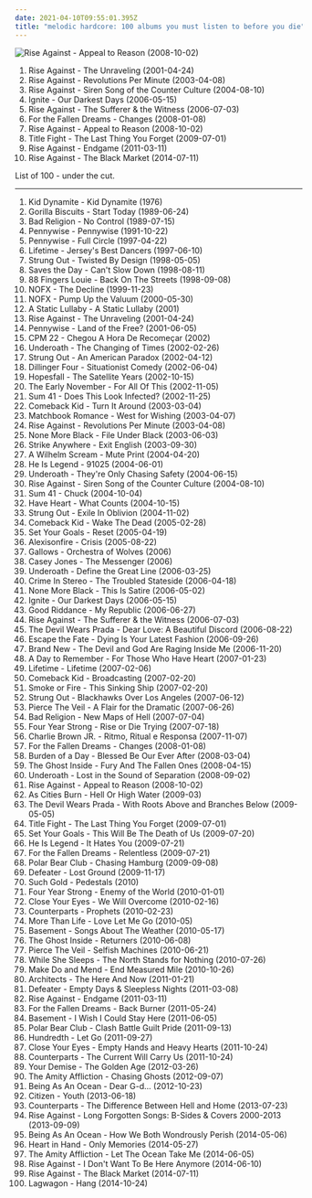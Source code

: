 ```yaml
---
date: 2021-04-10T09:55:01.395Z
title: "melodic hardcore: 100 albums you must listen to before you die"
---
```

![Rise Against - Appeal to Reason (2008-10-02)](https://img.discogs.com/zwNtYfERtsVm4UQdHh_Rbk850Io=/fit-in/385x379/filters:strip_icc():format(jpeg):mode_rgb():quality(90)/discogs-images/R-1690774-1337043295-1654.jpeg.jpg "Rise Against - Appeal to Reason (2008-10-02)")
<ol class="albums">
<li data-cover="https://img.discogs.com/v_WfhAU5pMNSSipcIC_cP8m8yho=/fit-in/200x200/filters:strip_icc():format(jpeg):mode_rgb():quality(90)/discogs-images/R-1472525-1255362291.jpeg.jpg" data-tags="punk rock, melodic hardcore, punk" role="button">Rise Against - The Unraveling (2001-04-24)</li>
<li data-cover="https://img.discogs.com/54PHju_pBRbaDAAbP344C-jYO0Q=/fit-in/200x200/filters:strip_icc():format(jpeg):mode_rgb():quality(90)/discogs-images/R-383394-1108500259.jpg.jpg" data-tags="punk, punk rock, melodic hardcore" role="button">Rise Against - Revolutions Per Minute (2003-04-08)</li>
<li data-cover="https://img.discogs.com/UfLrxOhXZkg5XKtw_vA7ZjqEGm8=/fit-in/600x529/filters:strip_icc():format(jpeg):mode_rgb():quality(90)/discogs-images/R-383403-1450846625-6064.jpeg.jpg" data-tags="punk rock, melodic hardcore" role="button">Rise Against - Siren Song of the Counter Culture (2004-08-10)</li>
<li data-cover="http://coverartarchive.org/release/3a373a0c-6529-4a1f-94f7-95bd49ee80e4/15045824943-500.jpg" data-tags="melodic hardcore" role="button">Ignite - Our Darkest Days (2006-05-15)</li>
<li data-cover="http://coverartarchive.org/release/51dcb278-fd58-4cfe-84ef-981a5739224f/7005657836-500.jpg" data-tags="punk rock, melodic hardcore" role="button">Rise Against - The Sufferer & the Witness (2006-07-03)</li>
<li data-cover="http://coverartarchive.org/release/d30fc218-4362-49f0-9a2e-598591fd4849/15102934284-500.jpg" data-tags="metalcore, melodic hardcore" role="button">For the Fallen Dreams - Changes (2008-01-08)</li>
<li data-cover="https://img.discogs.com/zwNtYfERtsVm4UQdHh_Rbk850Io=/fit-in/385x379/filters:strip_icc():format(jpeg):mode_rgb():quality(90)/discogs-images/R-1690774-1337043295-1654.jpeg.jpg" data-tags="punk rock, melodic hardcore" role="button">Rise Against - Appeal to Reason (2008-10-02)</li>
<li data-cover="http://coverartarchive.org/release/d2c866fb-356d-4d5c-a1f3-6ad8e0695e3e/3370165259-500.jpg" data-tags="pop punk, melodic hardcore" role="button">Title Fight - The Last Thing You Forget (2009-07-01)</li>
<li data-cover="http://coverartarchive.org/release/3b4383f9-d5eb-4cfa-9f89-9eff909c5008/2100804508-500.jpg" data-tags="punk rock" role="button">Rise Against - Endgame (2011-03-11)</li>
<li data-cover="http://coverartarchive.org/release/13c203d1-c159-4cf1-b841-dbd580afb5d5/7635854563-500.jpg" data-tags="melodic hardcore, punk rock" role="button">Rise Against - The Black Market (2014-07-11)</li>
</ol>
List of 100 - under the cut.
<!-- more -->

_________________

<ol class="albums">
<li data-cover="https://img.discogs.com/H5dDAdQEnctSY10THsv2Ow0Xf78=/fit-in/400x400/filters:strip_icc():format(jpeg):mode_rgb():quality(90)/discogs-images/R-648023-1143064260.jpeg.jpg" data-tags="melodic hardcore" role="button">
Kid Dynamite - Kid Dynamite (1976)
</li>
<li data-cover="http://coverartarchive.org/release/df11248d-6a31-3a7d-a7a8-d384e6b3765c/17273598522-500.jpg" data-tags="hardcore, hardcore punk" role="button">
Gorilla Biscuits - Start Today (1989-06-24)
</li>
<li data-cover="https://img.discogs.com/mCYOZDBEcuVVw32N09qfYfPxRMM=/fit-in/600x580/filters:strip_icc():format(jpeg):mode_rgb():quality(90)/discogs-images/R-1080141-1447207385-1518.jpeg.jpg" data-tags="punk rock, punk" role="button">
Bad Religion - No Control (1989-07-15)
</li>
<li data-cover="http://coverartarchive.org/release/ba596074-ef87-4619-a9c5-b3c548c7a11a/4802623914-500.jpg" data-tags="melodic hardcore, punk rock" role="button">
Pennywise - Pennywise (1991-10-22)
</li>
<li data-cover="http://coverartarchive.org/release/17d8b2c8-7b93-4442-a146-0936cb81c708/3593091611-500.jpg" data-tags="punk rock" role="button">
Pennywise - Full Circle (1997-04-22)
</li>
<li data-cover="https://img.discogs.com/qS1pgx4O5AkX22znlBsXIHqp3Yg=/fit-in/600x600/filters:strip_icc():format(jpeg):mode_rgb():quality(90)/discogs-images/R-383697-1386630926-9272.jpeg.jpg" data-tags="melodic hardcore, pop punk" role="button">
Lifetime - Jersey's Best Dancers (1997-06-10)
</li>
<li data-cover="http://coverartarchive.org/release/a25d7f06-643f-31ea-b378-43bbc445458a/23691230295-500.jpg" data-tags="melodic hardcore, punk rock" role="button">
Strung Out - Twisted By Design (1998-05-05)
</li>
<li data-cover="https://img.discogs.com/9QJuAz0PTXQsgiotouR1kQ3wZrQ=/fit-in/600x600/filters:strip_icc():format(jpeg):mode_rgb():quality(90)/discogs-images/R-4910593-1379180466-8855.jpeg.jpg" data-tags="pop punk, melodic hardcore, emo, punk rock" role="button">
Saves the Day - Can't Slow Down (1998-08-11)
</li>
<li data-cover="http://coverartarchive.org/release/1fa202de-7bf1-4097-947b-c5640f0a13b8/18801346788-500.jpg" data-tags="punk rock, melodic hardcore, greatness, fireside bowl, records of yo" role="button">
88 Fingers Louie - Back On The Streets (1998-09-08)
</li>
<li data-cover="http://coverartarchive.org/release/2e5d0c29-9460-46e1-a775-ba37db84e48c/12950845683-500.jpg" data-tags="punk rock" role="button">
NOFX - The Decline (1999-11-23)
</li>
<li data-cover="https://img.discogs.com/y31CTOsKV5Ub_SY9UmWcNqA7LzY=/fit-in/500x375/filters:strip_icc():format(jpeg):mode_rgb():quality(90)/discogs-images/R-4633945-1370558660-7579.jpeg.jpg" data-tags="punk rock, skate punk" role="button">
NOFX - Pump Up the Valuum (2000-05-30)
</li>
<li data-cover="http://coverartarchive.org/release/34d92885-0cc1-49db-93f2-1943b8f622b0/23882763399-500.jpg" data-tags="screamo, post-hardcore, emocore" role="button">
A Static Lullaby - A Static Lullaby (2001)
</li>
<li data-cover="https://img.discogs.com/v_WfhAU5pMNSSipcIC_cP8m8yho=/fit-in/200x200/filters:strip_icc():format(jpeg):mode_rgb():quality(90)/discogs-images/R-1472525-1255362291.jpeg.jpg" data-tags="punk rock, melodic hardcore, punk" role="button">
Rise Against - The Unraveling (2001-04-24)
</li>
<li data-cover="http://coverartarchive.org/release/9d66266b-541a-4918-a172-d2d0b83f93fa/3350220596-500.jpg" data-tags="punk rock" role="button">
Pennywise - Land of the Free? (2001-06-05)
</li>
<li data-cover="http://coverartarchive.org/release/da1c0df9-9771-47e5-9b7c-38cfe876e077/20636697554-500.jpg" data-tags="melodic hardcore" role="button">
CPM 22 - Chegou A Hora De Recomeçar (2002)
</li>
<li data-cover="http://coverartarchive.org/release/0ff29220-5ba3-46dd-89f2-9510d29c916a/4202569667-500.jpg" data-tags="metalcore, post-hardcore, screamo" role="button">
Underoath - The Changing of Times (2002-02-26)
</li>
<li data-cover="http://coverartarchive.org/release/a523bcb6-4d68-3854-b159-82fd53f9655d/24573949978-500.jpg" data-tags="punk rock, melodic hardcore" role="button">
Strung Out - An American Paradox (2002-04-12)
</li>
<li data-cover="http://coverartarchive.org/release/1d614abb-8191-46ec-b58a-22aaaf5f4de1/11783603546-500.jpg" data-tags="punk rock, melodic hardcore" role="button">
Dillinger Four - Situationist Comedy (2002-06-04)
</li>
<li data-cover="https://img.discogs.com/klcWXJGcipcwMGBjApfyG2e5Ztk=/fit-in/600x599/filters:strip_icc():format(jpeg):mode_rgb():quality(90)/discogs-images/R-810275-1608482333-3173.jpeg.jpg" data-tags="post-hardcore, melodic hardcore" role="button">
Hopesfall - The Satellite Years (2002-10-15)
</li>
<li data-cover="http://coverartarchive.org/release/3895df67-624a-40ac-b5f7-db66bebff818/11597682469-500.jpg" data-tags="emo, indie rock, indie" role="button">
The Early November - For All Of This (2002-11-05)
</li>
<li data-cover="http://coverartarchive.org/release/29911ee4-301b-4192-924e-24db9e973227/15248581026-500.jpg" data-tags="punk rock" role="button">
Sum 41 - Does This Look Infected? (2002-11-25)
</li>
<li data-cover="http://coverartarchive.org/release/5a79dd65-b83d-4c4c-966f-4d637b699a8d/3376076774-500.jpg" data-tags="hardcore" role="button">
Comeback Kid - Turn It Around (2003-03-04)
</li>
<li data-cover="https://via.placeholder.com/450" data-tags="post-hardcore, melodic hardcore, emopop" role="button">
Matchbook Romance - West for Wishing (2003-04-07)
</li>
<li data-cover="https://img.discogs.com/54PHju_pBRbaDAAbP344C-jYO0Q=/fit-in/200x200/filters:strip_icc():format(jpeg):mode_rgb():quality(90)/discogs-images/R-383394-1108500259.jpg.jpg" data-tags="punk, punk rock, melodic hardcore" role="button">
Rise Against - Revolutions Per Minute (2003-04-08)
</li>
<li data-cover="http://coverartarchive.org/release/19bd1177-1d0a-4464-a278-7db7bedb1e08/26396024639-500.jpg" data-tags="melodic hardcore" role="button">
None More Black - File Under Black (2003-06-03)
</li>
<li data-cover="https://img.discogs.com/juxJWoZ76Wimpsa1aLfsxQz94Zs=/fit-in/600x595/filters:strip_icc():format(jpeg):mode_rgb():quality(90)/discogs-images/R-435701-1257815885.jpeg.jpg" data-tags="melodic hardcore" role="button">
Strike Anywhere - Exit English (2003-09-30)
</li>
<li data-cover="http://coverartarchive.org/release/7cf526e4-71e8-3ace-91af-6e10e0f63fd5/8302046812-500.jpg" data-tags="punk rock, melodic hardcore" role="button">
A Wilhelm Scream - Mute Print (2004-04-20)
</li>
<li data-cover="https://img.discogs.com/oLkou_Bh1vJANeuEN_JwsTGeSw0=/fit-in/600x597/filters:strip_icc():format(jpeg):mode_rgb():quality(90)/discogs-images/R-542861-1424798177-4446.jpeg.jpg" data-tags="rock, experimental, pop punk, tribunal, southern rock, post-hardcore, melodic hardcore, emocore, cooool" role="button">
He Is Legend - 91025 (2004-06-01)
</li>
<li data-cover="http://coverartarchive.org/release/12655151-895d-44e2-b0ee-c3a5e27a7d23/4202987952-500.jpg" data-tags="post-hardcore, screamo" role="button">
Underoath - They're Only Chasing Safety (2004-06-15)
</li>
<li data-cover="https://img.discogs.com/UfLrxOhXZkg5XKtw_vA7ZjqEGm8=/fit-in/600x529/filters:strip_icc():format(jpeg):mode_rgb():quality(90)/discogs-images/R-383403-1450846625-6064.jpeg.jpg" data-tags="punk rock, melodic hardcore" role="button">
Rise Against - Siren Song of the Counter Culture (2004-08-10)
</li>
<li data-cover="http://coverartarchive.org/release/931a0ad7-8770-47ba-8e41-028310c91921/1091413978-500.jpg" data-tags="punk rock" role="button">
Sum 41 - Chuck (2004-10-04)
</li>
<li data-cover="http://coverartarchive.org/release/be2a16d3-c2e2-43be-99c8-1cfa37739130/7705738567-500.jpg" data-tags="hardcore" role="button">
Have Heart - What Counts (2004-10-15)
</li>
<li data-cover="https://img.discogs.com/lHgIf8qkkgfvpEYMx1B7b0Tkc14=/fit-in/200x200/filters:strip_icc():format(jpeg):mode_rgb():quality(90)/discogs-images/R-1146361-1195852068.jpeg.jpg" data-tags="punk rock, melodic hardcore, punk" role="button">
Strung Out - Exile In Oblivion (2004-11-02)
</li>
<li data-cover="http://coverartarchive.org/release/0dc65026-cbb4-4319-b83d-ba812a445e8c/3376078822-500.jpg" data-tags="hardcore" role="button">
Comeback Kid - Wake The Dead (2005-02-28)
</li>
<li data-cover="http://coverartarchive.org/release/217fe65e-3493-4a96-b5a9-a0253ff5f4c1/13493928589-500.jpg" data-tags="melodic hardcore" role="button">
Set Your Goals - Reset (2005-04-19)
</li>
<li data-cover="http://coverartarchive.org/release/03fbe7bc-3c95-40b7-85f9-92202c21bd51/26809577879-500.jpg" data-tags="post-hardcore" role="button">
Alexisonfire - Crisis (2005-08-22)
</li>
<li data-cover="https://img.discogs.com/EInZAV_W02n2rIqFuuO7DXrcWzs=/fit-in/600x600/filters:strip_icc():format(jpeg):mode_rgb():quality(90)/discogs-images/R-1878619-1249674773.jpeg.jpg" data-tags="hardcore punk" role="button">
Gallows - Orchestra of Wolves (2006)
</li>
<li data-cover="https://img.discogs.com/erk1ntVaChPyHzzVSC8bH32s2jY=/fit-in/500x500/filters:strip_icc():format(jpeg):mode_rgb():quality(90)/discogs-images/R-3444812-1330819299.jpeg.jpg" data-tags="hardcore, straight edge, melodic hardcore" role="button">
Casey Jones - The Messenger (2006)
</li>
<li data-cover="https://img.discogs.com/0jsnhuwQ3Gx3HGYoG7ZY6krYJdw=/fit-in/500x500/filters:strip_icc():format(jpeg):mode_rgb():quality(90)/discogs-images/R-1892204-1326299483.jpeg.jpg" data-tags="post-hardcore, metalcore, screamo" role="button">
Underoath - Define the Great Line (2006-03-25)
</li>
<li data-cover="https://img.discogs.com/T53Mx8G9FkKxmfiifHlIAGTAYc0=/fit-in/200x200/filters:strip_icc():format(jpeg):mode_rgb():quality(90)/discogs-images/R-973535-1179570684.jpeg.jpg" data-tags="hardcore, melodic hardcore" role="button">
Crime In Stereo - The Troubled Stateside (2006-04-18)
</li>
<li data-cover="http://coverartarchive.org/release/19f2cae6-d4c0-43b3-aaec-c9bd0747b800/15291586614-500.jpg" data-tags="melodic hardcore" role="button">
None More Black - This Is Satire (2006-05-02)
</li>
<li data-cover="http://coverartarchive.org/release/3a373a0c-6529-4a1f-94f7-95bd49ee80e4/15045824943-500.jpg" data-tags="melodic hardcore" role="button">
Ignite - Our Darkest Days (2006-05-15)
</li>
<li data-cover="http://coverartarchive.org/release/1a57a899-94bc-4202-a0b4-fd50040851fd/12733575352-500.jpg" data-tags="punk rock" role="button">
Good Riddance - My Republic (2006-06-27)
</li>
<li data-cover="http://coverartarchive.org/release/51dcb278-fd58-4cfe-84ef-981a5739224f/7005657836-500.jpg" data-tags="punk rock, melodic hardcore" role="button">
Rise Against - The Sufferer & the Witness (2006-07-03)
</li>
<li data-cover="http://coverartarchive.org/release/3990b389-b207-4e15-8164-c52e97734051/5780338872-500.jpg" data-tags="metalcore" role="button">
The Devil Wears Prada - Dear Love: A Beautiful Discord (2006-08-22)
</li>
<li data-cover="http://coverartarchive.org/release/d21c95c8-40bb-467c-b11f-218886cd0b22/8973658859-500.jpg" data-tags="post-hardcore" role="button">
Escape the Fate - Dying Is Your Latest Fashion (2006-09-26)
</li>
<li data-cover="http://coverartarchive.org/release/c9294302-9589-4859-a0ed-d82c65b017db/4724008040-500.jpg" data-tags="alternative rock, alternative" role="button">
Brand New - The Devil and God Are Raging Inside Me (2006-11-20)
</li>
<li data-cover="http://coverartarchive.org/release/d50472b3-95ea-4772-9211-caf26426aa59/3248631123-500.jpg" data-tags="post-hardcore" role="button">
A Day to Remember - For Those Who Have Heart (2007-01-23)
</li>
<li data-cover="http://coverartarchive.org/release/ad7487f1-fb31-4085-a954-3675dbcb4718/3376998660-500.jpg" data-tags="punk rock, pop punk, melodic hardcore" role="button">
Lifetime - Lifetime (2007-02-06)
</li>
<li data-cover="http://coverartarchive.org/release/d1f8f3fb-a686-4945-9828-4ac22e756bce/3376080622-500.jpg" data-tags="hardcore" role="button">
Comeback Kid - Broadcasting (2007-02-20)
</li>
<li data-cover="http://coverartarchive.org/release/ac793fcb-9d0d-41f1-9d22-0d0276277a90/3313806539-500.jpg" data-tags="melodic hardcore, fat weck chords" role="button">
Smoke or Fire - This Sinking Ship (2007-02-20)
</li>
<li data-cover="http://coverartarchive.org/release/aea4c7d0-300d-42a8-affb-515e06dbbdf8/12726679002-500.jpg" data-tags="melodic hardcore" role="button">
Strung Out - Blackhawks Over Los Angeles (2007-06-12)
</li>
<li data-cover="http://coverartarchive.org/release/fa7ea6f2-f2d9-4dd3-9236-5287a6b56272/7163668976-500.jpg" data-tags="post-hardcore" role="button">
Pierce The Veil - A Flair for the Dramatic (2007-06-26)
</li>
<li data-cover="https://img.discogs.com/zHQ3JvmNkZNqoHiqBj26RChYOvA=/fit-in/495x436/filters:strip_icc():format(jpeg):mode_rgb():quality(90)/discogs-images/R-1195867-1226914346.jpeg.jpg" data-tags="punk rock, punk" role="button">
Bad Religion - New Maps of Hell (2007-07-04)
</li>
<li data-cover="http://coverartarchive.org/release/9b7f764c-178e-4846-a95d-5e4e45358c68/25544318506-500.jpg" data-tags="pop punk" role="button">
Four Year Strong - Rise or Die Trying (2007-07-18)
</li>
<li data-cover="http://coverartarchive.org/release/855ddbf1-f8f8-4801-b3ec-486768aba72f/10496597840-500.jpg" data-tags="rock, alternative rock, punk rock, nu metal, melodic hardcore, skate punk, hardcore punk, rap metal, oi, charlie brown" role="button">
Charlie Brown JR. - Ritmo, Ritual e Responsa (2007-11-07)
</li>
<li data-cover="http://coverartarchive.org/release/d30fc218-4362-49f0-9a2e-598591fd4849/15102934284-500.jpg" data-tags="metalcore, melodic hardcore" role="button">
For the Fallen Dreams - Changes (2008-01-08)
</li>
<li data-cover="http://coverartarchive.org/release/f0107d42-e161-422c-807c-f0ace39d32c6/2533532968-500.jpg" data-tags="screamo, metalcore, post-hardcore, melodic hardcore, emocore" role="button">
Burden of a Day - Blessed Be Our Ever After (2008-03-04)
</li>
<li data-cover="http://coverartarchive.org/release/cd201427-d0bd-4ffe-8a5e-0b17f998cb70/4848945374-500.jpg" data-tags="metalcore" role="button">
The Ghost Inside - Fury And The Fallen Ones (2008-04-15)
</li>
<li data-cover="http://coverartarchive.org/release/257fc109-3150-431b-8670-39bec0b62e08/28727135104-500.jpg" data-tags="post-hardcore, metalcore" role="button">
Underoath - Lost in the Sound of Separation (2008-09-02)
</li>
<li data-cover="https://img.discogs.com/zwNtYfERtsVm4UQdHh_Rbk850Io=/fit-in/385x379/filters:strip_icc():format(jpeg):mode_rgb():quality(90)/discogs-images/R-1690774-1337043295-1654.jpeg.jpg" data-tags="punk rock, melodic hardcore" role="button">
Rise Against - Appeal to Reason (2008-10-02)
</li>
<li data-cover="http://coverartarchive.org/release/2caa5d2e-3729-4177-b07d-1e14f033d3c1/7393338289-500.jpg" data-tags="indie rock, progressive rock" role="button">
As Cities Burn - Hell Or High Water (2009-03)
</li>
<li data-cover="http://coverartarchive.org/release/36bf9138-a55a-4b57-ad4f-d991047397bf/6477545083-500.jpg" data-tags="metalcore" role="button">
The Devil Wears Prada - With Roots Above and Branches Below (2009-05-05)
</li>
<li data-cover="http://coverartarchive.org/release/d2c866fb-356d-4d5c-a1f3-6ad8e0695e3e/3370165259-500.jpg" data-tags="pop punk, melodic hardcore" role="button">
Title Fight - The Last Thing You Forget (2009-07-01)
</li>
<li data-cover="https://img.discogs.com/xK2Vjtlu9FFiVQaIFctHEYf396k=/fit-in/600x596/filters:strip_icc():format(jpeg):mode_rgb():quality(90)/discogs-images/R-2710888-1344803766-1908.jpeg.jpg" data-tags="pop punk" role="button">
Set Your Goals - This Will Be The Death of Us (2009-07-20)
</li>
<li data-cover="http://coverartarchive.org/release/31a49f1c-a283-4caa-84ed-ee6964b00306/27059154815-500.jpg" data-tags="alternative rock, hardcore, pop punk, southern rock, melodic hardcore, tragic hero" role="button">
He Is Legend - It Hates You (2009-07-21)
</li>
<li data-cover="http://coverartarchive.org/release/5482a5d6-4d16-403d-be12-3ff3b85d1244/15102935531-500.jpg" data-tags="melodic hardcore, metalcore, hardcore" role="button">
For the Fallen Dreams - Relentless (2009-07-21)
</li>
<li data-cover="http://coverartarchive.org/release/c36d023f-1604-4a57-a702-b574aa5f504c/3350514175-500.jpg" data-tags="punk rock, post-hardcore, melodic hardcore" role="button">
Polar Bear Club - Chasing Hamburg (2009-09-08)
</li>
<li data-cover="http://coverartarchive.org/release/b909efc1-65f5-4bc9-bf95-5ab44e2eb62c/3366419405-500.jpg" data-tags="hardcore" role="button">
Defeater - Lost Ground (2009-11-17)
</li>
<li data-cover="https://img.discogs.com/Nw2anYZg5rOL-8YMkx4NwY8A2Rk=/fit-in/500x500/filters:strip_icc():format(jpeg):mode_rgb():quality(90)/discogs-images/R-2854108-1304080766.jpeg.jpg" data-tags="melodic hardcore" role="button">
Such Gold - Pedestals (2010)
</li>
<li data-cover="http://coverartarchive.org/release/b4333310-ad10-4036-aacc-7f66c177d840/25544352121-500.jpg" data-tags="pop punk" role="button">
Four Year Strong - Enemy of the World (2010-01-01)
</li>
<li data-cover="http://coverartarchive.org/release/f51256cb-f48f-40ec-bcdd-056a72672b34/17980206472-500.jpg" data-tags="post-hardcore" role="button">
Close Your Eyes - We Will Overcome (2010-02-16)
</li>
<li data-cover="http://coverartarchive.org/release/9cb80540-9145-4aa1-b71e-6373d4c2c916/7682646560-500.jpg" data-tags="metalcore, melodic hardcore" role="button">
Counterparts - Prophets (2010-02-23)
</li>
<li data-cover="http://coverartarchive.org/release/41748701-d7b4-449c-8d82-3cdba4c5325d/4827088619-500.jpg" data-tags="melodic hardcore, hardcore, hardcore punk" role="button">
More Than Life - Love Let Me Go (2010-05)
</li>
<li data-cover="http://coverartarchive.org/release/80ba74be-8e9e-4382-ae72-48a70d99d186/12077661272-500.jpg" data-tags="melodic hardcore" role="button">
Basement - Songs About The Weather (2010-05-17)
</li>
<li data-cover="http://coverartarchive.org/release/c306736b-3be0-4c28-b14a-95a8929b9f17/15103144601-500.jpg" data-tags="metalcore, hardcore" role="button">
The Ghost Inside - Returners (2010-06-08)
</li>
<li data-cover="http://coverartarchive.org/release/52480116-0a55-4090-a91a-7b0752f7955f/7149416698-500.jpg" data-tags="post-hardcore, emocore" role="button">
Pierce The Veil - Selfish Machines (2010-06-21)
</li>
<li data-cover="https://img.discogs.com/YUClbiQLIpDUP7qLSzkwd5NaXWM=/fit-in/600x600/filters:strip_icc():format(jpeg):mode_rgb():quality(90)/discogs-images/R-3642125-1591889994-6581.jpeg.jpg" data-tags="metalcore" role="button">
While She Sleeps - The North Stands for Nothing (2010-07-26)
</li>
<li data-cover="https://img.discogs.com/YhtkXQ6p_GNNHJCNV0X2_pXLZ8E=/fit-in/300x300/filters:strip_icc():format(jpeg):mode_rgb():quality(90)/discogs-images/R-2698720-1332074442.jpeg.jpg" data-tags="rock, punk, hardcore, post-hardcore, melodic hardcore" role="button">
Make Do and Mend - End Measured Mile (2010-10-26)
</li>
<li data-cover="http://coverartarchive.org/release/27f2d3c5-50b6-4a97-a2d1-2da283881fe3/20002674834-500.jpg" data-tags="metalcore" role="button">
Architects - The Here And Now (2011-01-21)
</li>
<li data-cover="http://coverartarchive.org/release/8b7be6b5-5c0f-40f0-8db2-140d0ee635be/4766286256-500.jpg" data-tags="hardcore" role="button">
Defeater - Empty Days & Sleepless Nights (2011-03-08)
</li>
<li data-cover="http://coverartarchive.org/release/3b4383f9-d5eb-4cfa-9f89-9eff909c5008/2100804508-500.jpg" data-tags="punk rock" role="button">
Rise Against - Endgame (2011-03-11)
</li>
<li data-cover="http://coverartarchive.org/release/9dc2170e-ad37-48a2-b8df-6885f93ceab0/1915634384-500.jpg" data-tags="metalcore, melodic hardcore" role="button">
For the Fallen Dreams - Back Burner (2011-05-24)
</li>
<li data-cover="http://coverartarchive.org/release/c040773a-9768-4328-8095-e5c08bec91d2/12077625512-500.jpg" data-tags="emo, post-hardcore, melodic hardcore" role="button">
Basement - I Wish I Could Stay Here (2011-06-05)
</li>
<li data-cover="https://img.discogs.com/puJY5j6wEnfdKN3LgM_tarrNVko=/fit-in/200x200/filters:strip_icc():format(jpeg):mode_rgb():quality(90)/discogs-images/R-3223064-1321147837.jpeg.jpg" data-tags="melodic hardcore" role="button">
Polar Bear Club - Clash Battle Guilt Pride (2011-09-13)
</li>
<li data-cover="http://coverartarchive.org/release/e4a28d16-1cd3-4ee3-884b-0fb040ef8ef4/1209189340-500.jpg" data-tags="hardcore, melodic hardcore" role="button">
Hundredth - Let Go (2011-09-27)
</li>
<li data-cover="http://coverartarchive.org/release/fa5a52d4-bd05-4f74-8ead-7c60928b9ad4/17980212370-500.jpg" data-tags="melodic hardcore, pop punk, post-hardcore" role="button">
Close Your Eyes - Empty Hands and Heavy Hearts (2011-10-24)
</li>
<li data-cover="http://coverartarchive.org/release/0f3289b0-f144-427b-98d2-cd75e932469d/7682688831-500.jpg" data-tags="hardcore, melodic hardcore" role="button">
Counterparts - The Current Will Carry Us (2011-10-24)
</li>
<li data-cover="http://coverartarchive.org/release/e745ab9a-0ba8-48a1-84b9-f3d809b14bca/11691646996-500.jpg" data-tags="hardcore, pop punk, melodic hardcore" role="button">
Your Demise - The Golden Age (2012-03-26)
</li>
<li data-cover="http://coverartarchive.org/release/0e8bf44f-35bf-4b5d-8d26-fdbf128bedeb/3185047343-500.jpg" data-tags="post-hardcore" role="button">
The Amity Affliction - Chasing Ghosts (2012-09-07)
</li>
<li data-cover="http://coverartarchive.org/release/b64e3ca3-ea88-4119-ac93-01b5c1657cbf/7391916512-500.jpg" data-tags="post-hardcore, melodic hardcore" role="button">
Being As An Ocean - Dear G-d... (2012-10-23)
</li>
<li data-cover="http://coverartarchive.org/release/8b86e9f3-33ed-45e4-95c3-f2e8f57ae793/26502832658-500.jpg" data-tags="emo" role="button">
Citizen - Youth (2013-06-18)
</li>
<li data-cover="http://coverartarchive.org/release/73f1a71e-34a8-45d9-b905-a40a798ac01d/7682599038-500.jpg" data-tags="melodic hardcore, hardcore" role="button">
Counterparts - The Difference Between Hell and Home (2013-07-23)
</li>
<li data-cover="http://coverartarchive.org/release/310d5ce9-d7ed-477f-91d1-925520277f10/8198781351-500.jpg" data-tags="melodic hardcore, hardcore punk, punk rock" role="button">
Rise Against - Long Forgotten Songs: B-Sides & Covers 2000-2013 (2013-09-09)
</li>
<li data-cover="http://coverartarchive.org/release/6afc741b-9e0b-4f82-9851-8491452bb882/7211902188-500.jpg" data-tags="post-hardcore, melodic hardcore" role="button">
Being As An Ocean - How We Both Wondrously Perish (2014-05-06)
</li>
<li data-cover="http://coverartarchive.org/release/323b9b58-958e-4b37-a70d-f6d8696b7f1b/13955038898-500.jpg" data-tags="melodic hardcore, metalcore" role="button">
Heart in Hand - Only Memories (2014-05-27)
</li>
<li data-cover="http://coverartarchive.org/release/a47ca102-619e-4b67-a654-e206f1ae7e97/7547036072-500.jpg" data-tags="post-hardcore" role="button">
The Amity Affliction - Let The Ocean Take Me (2014-06-05)
</li>
<li data-cover="http://coverartarchive.org/release/316dd54c-9ced-4f1e-a714-3983c418e88f/7498803658-500.jpg" data-tags="punk, melodic hardcore" role="button">
Rise Against - I Don't Want To Be Here Anymore (2014-06-10)
</li>
<li data-cover="http://coverartarchive.org/release/13c203d1-c159-4cf1-b841-dbd580afb5d5/7635854563-500.jpg" data-tags="melodic hardcore, punk rock" role="button">
Rise Against - The Black Market (2014-07-11)
</li>
<li data-cover="http://coverartarchive.org/release/11c7564e-9baa-492f-9f7a-f2e4b9b4dea2/8567870256-500.jpg" data-tags="punk, punk rock, melodic hardcore, skate punk" role="button">
Lagwagon - Hang (2014-10-24)
</li>
</ol>